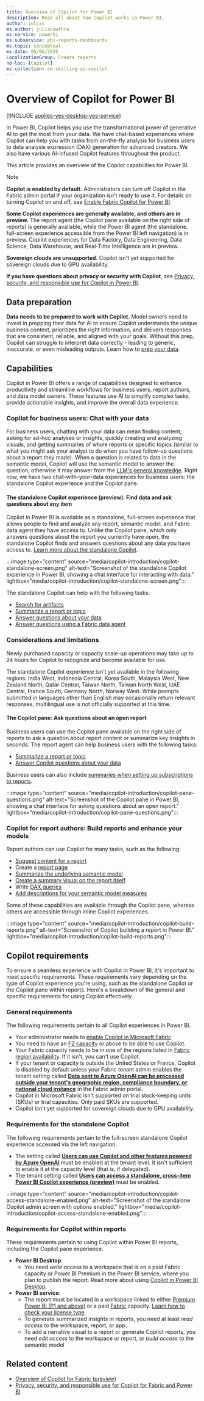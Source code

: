 ```yaml
---
title: Overview of Copilot for Power BI 
description: Read all about how Copilot works in Power BI.
author: julcsc
ms.author: juliacawthra
ms.service: powerbi
ms.subservice: pbi-reports-dashboards
ms.topic: conceptual
ms.date: 05/06/2025
LocalizationGroup: Create reports
no-loc: [Copilot]
ms.collection: ce-skilling-ai-copilot
---
```


# Overview of Copilot for Power BI

[!INCLUDE [applies-yes-desktop-yes-service](../includes/applies-yes-desktop-yes-service.md)]

In Power BI, Copilot helps you use the transformational power of generative AI to get the most from your data. We have chat-based experiences where Copilot can help you with tasks from on-the-fly analysis for business users to data analysis expression (DAX) generation for advanced creators. We also have various AI-infused Copilot features throughout the product.  

This article provides an overview of the Copilot capabilities for Power BI.

> [!NOTE]
> **Copilot is enabled by default.** Administrators can turn off Copilot in the Fabric admin portal if your organization isn't ready to use it. For details on turning Copilot on and off, see [Enable Fabric Copilot for Power BI](/fabric/get-started/copilot-enable-fabric).
>
> **Some Copilot experiences are generally available, and others are in preview.** The report agent (the Copilot pane available on the right side of reports) is generally available, while the Power BI agent (the standalone, full-screen experience accessible from the Power BI left navigation) is in preview. Copilot experiences for Data Factory, Data Engineering, Data Science, Data Warehouse, and Real-Time Intelligence are in preview.
>
> **Sovereign clouds are unsupported.** Copilot isn't yet supported for sovereign clouds due to GPU availability.
>
> **If you have questions about privacy or security with Copilot**, see [Privacy, security, and responsible use for Copilot in Power BI](/fabric/get-started/copilot-power-bi-privacy-security).

## Data preparation

**Data needs to be prepared to work with Copilot.** Model owners need to invest in prepping their data for AI to ensure Copilot understands the unique business context, prioritizes the right information, and delivers responses that are consistent, reliable, and aligned with your goals. Without this prep, Copilot can struggle to interpret data correctly - leading to generic, inaccurate, or even misleading outputs. Learn how to [prep your data](copilot-prepare-data-ai.md).

## Capabilities

Copilot in Power BI offers a range of capabilities designed to enhance productivity and streamline workflows for business users, report authors, and data model owners. These features use AI to simplify complex tasks, provide actionable insights, and improve the overall data experience.

### Copilot for business users: Chat with your data

For business users, chatting with your data can mean finding content, asking for ad-hoc analyses or insights, quickly creating and analyzing visuals, and getting summaries of whole reports or specific topics (similar to what you might ask your analyst to do when you have follow-up questions about a report they made). When a question is related to data in the semantic model, Copilot will use the semantic model to answer the question, otherwise it may answer from the [LLM's general knowledge](https://go.microsoft.com/fwlink/?linkid=2325401). Right now, we have two chat-with-your-data experiences for business users: the standalone Copilot experience and the Copilot pane.

#### The standalone Copilot experience (preview): Find data and ask questions about any item

Copilot in Power BI is available as a standalone, full-screen experience that allows people to find and analyze any report, semantic model, and Fabric data agent they have access to. Unlike the Copilot pane, which only answers questions about the report you currently have open, the standalone Copilot finds and answers questions about any data you have access to. [Learn more about the standalone Copilot](copilot-chat-with-data-standalone.md).

:::image type="content" source="media/copilot-introduction/copilot-standalone-screen.png" alt-text="Screenshot of the standalone Copilot experience in Power BI, showing a chat interface for interacting with data." lightbox="media/copilot-introduction/copilot-standalone-screen.png":::

The standalone Copilot can help with the following tasks:

- [Search for artifacts](copilot-search-new-content.md)
- [Summarize a report or topic](copilot-pane-summarize-content.md)
- [Answer questions about your data](copilot-ask-data-question.md)
- [Answer questions using a Fabric data agent](/fabric/data-science/concept-data-agent)
 
### Considerations and limitations

Newly purchased capacity or capacity scale-up operations may take up to 24 hours for Copilot to recognize and become available for use.

The standalone Copilot experience isn't yet available in the following regions: India West, Indonesia Central, Korea South, Malaysia West, New Zealand North, Qatar Central, Taiwan North, Taiwan North West, UAE Central, France South, Germany North, Norway West. While prompts submitted in languages other than English may occasionally return relevant responses, multilingual use is not officially supported at this time.

#### The Copilot pane: Ask questions about an open report

Business users can use the Copilot pane available on the right side of reports to ask a question about report content or summarize key insights in seconds. The report agent can help business users with the following tasks:

- [Summarize a report or topic](copilot-pane-summarize-content.md)
- [Answer Copilot questions about your data](copilot-ask-data-question.md)

Business users can also include [summaries when setting up subscriptions to reports](copilot-summaries-in-subscriptions.md).

:::image type="content" source="media/copilot-introduction/copilot-pane-questions.png" alt-text="Screenshot of the Copilot pane in Power BI, showing a chat interface for asking questions about an open report." lightbox="media/copilot-introduction/copilot-pane-questions.png":::

### Copilot for report authors: Build reports and enhance your models

Report authors can use Copilot for many tasks, such as the following:

- [Suggest content for a report](copilot-create-report-service.md#get-started-using-copilot)
- Create a [report page](copilot-prompts-report-pages.md)
- [Summarize the underlying semantic model](copilot-reports-overview.md#summarize-the-underlying-semantic-model)
- [Create a summary visual on the report itself](copilot-create-narrative.md)
- Write [DAX queries](/dax/dax-copilot)
- [Add descriptions for your semantic model measures](../transform-model/desktop-measure-copilot-descriptions.md)

Some of these capabilities are available through the Copilot pane, whereas others are accessible through inline Copilot experiences.

:::image type="content" source="media/copilot-introduction/copilot-build-reports.png" alt-text="Screenshot of Copilot building a report in Power BI." lightbox="media/copilot-introduction/copilot-build-reports.png":::

## Copilot requirements

To ensure a seamless experience with Copilot in Power BI, it's important to meet specific requirements. These requirements vary depending on the type of Copilot experience you're using, such as the standalone Copilot or the Copilot pane within reports. Here's a breakdown of the general and specific requirements for using Copilot effectively.

### General requirements

The following requirements pertain to all Copilot experiences in Power BI.

- Your administrator needs to [enable Copilot in Microsoft Fabric](/fabric/fundamentals/copilot-enable-fabric).
- You need to have an [F2 capacity](https://azure.microsoft.com/pricing/details/microsoft-fabric/) or above to be able to use Copilot.
- Your Fabric capacity needs to be in one of the regions listed in [Fabric region availability](/fabric/admin/region-availability). If it isn't, you can't use Copilot.
- If your tenant or capacity is outside the United States or France, Copilot is disabled by default unless your Fabric tenant admin enables the tenant setting called [**Data sent to Azure OpenAI can be processed outside your tenant's geographic region, compliance boundary, or national cloud instance**](/fabric/admin/service-admin-portal-copilot) in the Fabric admin portal.
- Copilot in Microsoft Fabric isn't supported on trial stock-keeping units (SKUs) or trial capacities. Only paid SKUs are supported.
- Copilot isn't yet supported for sovereign clouds due to GPU availability.

### Requirements for the standalone Copilot

The following requirements pertain to the full-screen standalone Copilot experience accessed via the left navigation.

- The setting called [**Users can use Copilot and other features powered by Azure OpenAI**](/fabric/admin/service-admin-portal-copilot#users-can-use-copilot-and-other-features-powered-by-azure-openai) must be enabled at the tenant level. It isn't sufficient to enable it at the capacity level (that is, if delegated).
- The tenant setting called [**Users can access a standalone, cross-item Power BI Copilot experience (preview)**](copilot-enable-power-bi.md#enable-the-standalone-power-bi-copilot-experience-preview) must be enabled.

:::image type="content" source="media/copilot-introduction/copilot-access-standalone-enabled.png" alt-text="Screenshot of the standalone Copilot admin screen with options enabled." lightbox="media/copilot-introduction/copilot-access-standalone-enabled.png":::

### Requirements for Copilot within reports

These requirements pertain to using Copilot within Power BI reports, including the Copilot pane experience.

- **Power BI Desktop**:
  - You need *write access* to a workspace that is on a paid Fabric capacity or Power BI Premium in the Power BI service, where you plan to publish the report. Read more about using [Copilot in Power BI Desktop](copilot-power-bi-desktop.md).
- **Power BI service**:
  - The report must be located in a workspace linked to either [Premium Power BI (P1 and above)](../enterprise/service-premium-features.md) or a paid [Fabric](/fabric/enterprise/licenses) capacity. [Learn how to check your license type](copilot-create-report-service.md#use-copilot-in-the-power-bi-service-for-the-first-time).
  - To generate summarized insights in reports, you need at least *read access* to the workspace, report, or app.
  - To add a narrative visual to a report or generate Copilot reports, you need *edit access* to the workspace or report, or *build access* to the semantic model

## Related content

- [Overview of Copilot for Fabric (preview)](/fabric/get-started/copilot-fabric-overview)
- [Privacy, security, and responsible use for Copilot for Fabric and Power BI](/fabric/get-started/copilot-power-bi-privacy-security)
